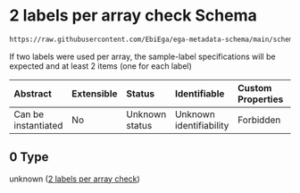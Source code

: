 # 2 labels per array check Schema

```txt
https://raw.githubusercontent.com/EbiEga/ega-metadata-schema/main/schemas/EGA.assay.json#/properties/assay_type_specifications/properties/array_assay_specifications/anyOf/0
```

If two labels were used per array, the sample-label specifications will be expected and at least 2 items (one for each label)

| Abstract            | Extensible | Status         | Identifiable            | Custom Properties | Additional Properties | Access Restrictions | Defined In                                                                 |
| :------------------ | :--------- | :------------- | :---------------------- | :---------------- | :-------------------- | :------------------ | :------------------------------------------------------------------------- |
| Can be instantiated | No         | Unknown status | Unknown identifiability | Forbidden         | Allowed               | none                | [EGA.assay.json\*](../../../schemas/EGA.assay.json "open original schema") |

## 0 Type

unknown ([2 labels per array check](ega-11-properties-assay-type-specifications-properties-specifications-of-an-array-assay-anyof-2-labels-per-array-check.md))
